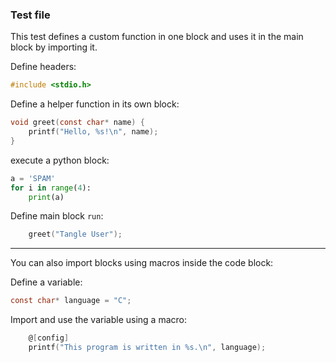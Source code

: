 ### Test file

This test defines a custom function in one block and uses it in the main block by importing it.

Define headers:

```c headers
#include <stdio.h>
```

Define a helper function in its own block:

```c helper
void greet(const char* name) {
    printf("Hello, %s!\n", name);
}
```
execute a python block:
```python monty
a = 'SPAM'
for i in range(4):
    print(a)
```

Define main block `run`:

```c use=[headers,helper] main_block
    greet("Tangle User");
```

---

You can also import blocks using macros inside the code block:

Define a variable:

```c config
const char* language = "C";
```

Import and use the variable using a macro:

```c variable_user use=[headers]
    @[config]
    printf("This program is written in %s.\n", language);
```

